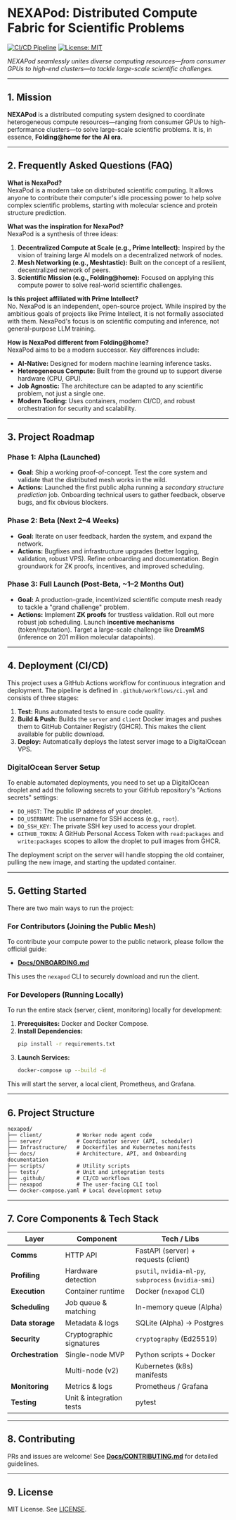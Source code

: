<!-- Tags: #DistributedComputing, #ScientificComputing, #HeterogeneousResources, #ScalableArchitecture, #Innovation, #OpenSource -->

# NEXAPod: Distributed Compute Fabric for Scientific Problems

[![CI/CD Pipeline](https://github.com/DarkStarStrix/NexaPod/actions/workflows/ci.yml/badge.svg)](https://github.com/DarkStarStrix/NexaPod/actions/workflows/ci.yml)
[![License: MIT](https://img.shields.io/badge/License-MIT-yellow.svg)](https://opensource.org/licenses/MIT)

*NEXAPod seamlessly unites diverse computing resources—from consumer GPUs to high-end clusters—to tackle large-scale scientific challenges.*

---

## 1. Mission

**NEXAPod** is a distributed computing system designed to coordinate heterogeneous compute resources—ranging from consumer GPUs to high-performance clusters—to solve large-scale scientific problems. It is, in essence, **Folding@home for the AI era.**

---

## 2. Frequently Asked Questions (FAQ)

**What is NexaPod?**  
NexaPod is a modern take on distributed scientific computing. It allows anyone to contribute their computer's idle processing power to help solve complex scientific problems, starting with molecular science and protein structure prediction.

**What was the inspiration for NexaPod?**  
NexaPod is a synthesis of three ideas:
1.  **Decentralized Compute at Scale (e.g., Prime Intellect):** Inspired by the vision of training large AI models on a decentralized network of nodes.
2.  **Mesh Networking (e.g., Meshtastic):** Built on the concept of a resilient, decentralized network of peers.
3.  **Scientific Mission (e.g., Folding@home):** Focused on applying this compute power to solve real-world scientific challenges.

**Is this project affiliated with Prime Intellect?**  
No. NexaPod is an independent, open-source project. While inspired by the ambitious goals of projects like Prime Intellect, it is not formally associated with them. NexaPod's focus is on scientific computing and inference, not general-purpose LLM training.

**How is NexaPod different from Folding@home?**  
NexaPod aims to be a modern successor. Key differences include:
-   **AI-Native:** Designed for modern machine learning inference tasks.
-   **Heterogeneous Compute:** Built from the ground up to support diverse hardware (CPU, GPU).
-   **Job Agnostic:** The architecture can be adapted to any scientific problem, not just a single one.
-   **Modern Tooling:** Uses containers, modern CI/CD, and robust orchestration for security and scalability.

---

## 3. Project Roadmap

### **Phase 1: Alpha (Launched)**
-   **Goal:** Ship a working proof-of-concept. Test the core system and validate that the distributed mesh works in the wild.
-   **Actions:** Launched the first public alpha running a *secondary structure prediction* job. Onboarding technical users to gather feedback, observe bugs, and fix obvious blockers.

### **Phase 2: Beta (Next 2–4 Weeks)**
-   **Goal:** Iterate on user feedback, harden the system, and expand the network.
-   **Actions:** Bugfixes and infrastructure upgrades (better logging, validation, robust VPS). Refine onboarding and documentation. Begin groundwork for ZK proofs, incentives, and improved scheduling.

### **Phase 3: Full Launch (Post-Beta, ~1–2 Months Out)**
-   **Goal:** A production-grade, incentivized scientific compute mesh ready to tackle a "grand challenge" problem.
-   **Actions:** Implement **ZK proofs** for trustless validation. Roll out more robust job scheduling. Launch **incentive mechanisms** (token/reputation). Target a large-scale challenge like **DreamMS** (inference on 201 million molecular datapoints).

---

## 4. Deployment (CI/CD)

This project uses a GitHub Actions workflow for continuous integration and deployment. The pipeline is defined in `.github/workflows/ci.yml` and consists of three stages:

1.  **Test:** Runs automated tests to ensure code quality.
2.  **Build & Push:** Builds the `server` and `client` Docker images and pushes them to GitHub Container Registry (GHCR). This makes the client available for public download.
3.  **Deploy:** Automatically deploys the latest server image to a DigitalOcean VPS.

### DigitalOcean Server Setup

To enable automated deployments, you need to set up a DigitalOcean droplet and add the following secrets to your GitHub repository's "Actions secrets" settings:

-   `DO_HOST`: The public IP address of your droplet.
-   `DO_USERNAME`: The username for SSH access (e.g., `root`).
-   `DO_SSH_KEY`: The private SSH key used to access your droplet.
-   `GITHUB_TOKEN`: A GitHub Personal Access Token with `read:packages` and `write:packages` scopes to allow the droplet to pull images from GHCR.

The deployment script on the server will handle stopping the old container, pulling the new image, and starting the updated container.

---

## 5. Getting Started

There are two main ways to run the project:

### For Contributors (Joining the Public Mesh)
To contribute your compute power to the public network, please follow the official guide:
-   **[Docs/ONBOARDING.md](Docs/ONBOARDING.md)**

This uses the `nexapod` CLI to securely download and run the client.

### For Developers (Running Locally)
To run the entire stack (server, client, monitoring) locally for development:
1.  **Prerequisites:** Docker and Docker Compose.
2.  **Install Dependencies:**
    ```bash
    pip install -r requirements.txt
    ```
3.  **Launch Services:**
    ```bash
    docker-compose up --build -d
    ```
This will start the server, a local client, Prometheus, and Grafana.

---

## 6. Project Structure

```
nexapod/
├── client/           # Worker node agent code
├── server/           # Coordinator server (API, scheduler)
├── Infrastructure/   # Dockerfiles and Kubernetes manifests
├── docs/             # Architecture, API, and Onboarding documentation
├── scripts/          # Utility scripts
├── tests/            # Unit and integration tests
├── .github/          # CI/CD workflows
├── nexapod           # The user-facing CLI tool
└── docker-compose.yaml # Local development setup
```

---

## 7. Core Components & Tech Stack

| Layer                | Component                | Tech / Libs                                           |
|----------------------|--------------------------|-------------------------------------------------------|
| **Comms**            | HTTP API                 | FastAPI (server) + requests (client)                  |
| **Profiling**        | Hardware detection       | `psutil`, `nvidia-ml-py`, `subprocess` (`nvidia-smi`) |
| **Execution**        | Container runtime        | Docker (`nexapod` CLI)                                |
| **Scheduling**       | Job queue & matching     | In-memory queue (Alpha)                               |
| **Data storage**     | Metadata & logs          | SQLite (Alpha) → Postgres                             |
| **Security**         | Cryptographic signatures | `cryptography` (Ed25519)                              |
| **Orchestration**    | Single-node MVP          | Python scripts + Docker                               |
|                      | Multi-node (v2)          | Kubernetes (k8s) manifests                            |
| **Monitoring**       | Metrics & logs           | Prometheus / Grafana                                  |
| **Testing**          | Unit & integration tests | pytest                                                |

---

## 8. Contributing

PRs and issues are welcome! See **[Docs/CONTRIBUTING.md](Docs/CONTRIBUTING.md)** for detailed guidelines.

---

## 9. License

MIT License. See [LICENSE](LICENSE).
